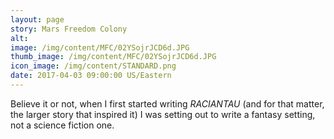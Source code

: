 ```yaml
---
layout: page
story: Mars Freedom Colony
alt:
image: /img/content/MFC/02YSojrJCD6d.JPG
thumb_image: /img/content/MFC/02YSojrJCD6d.JPG
icon_image: /img/content/STANDARD.png
date: 2017-04-03 09:00:00 US/Eastern
---
```


Believe it or not, when I first started writing <em>RACIANTAU</em> (and for that matter, the larger story that inspired it) I was setting out to write a fantasy setting, not a science fiction one.

